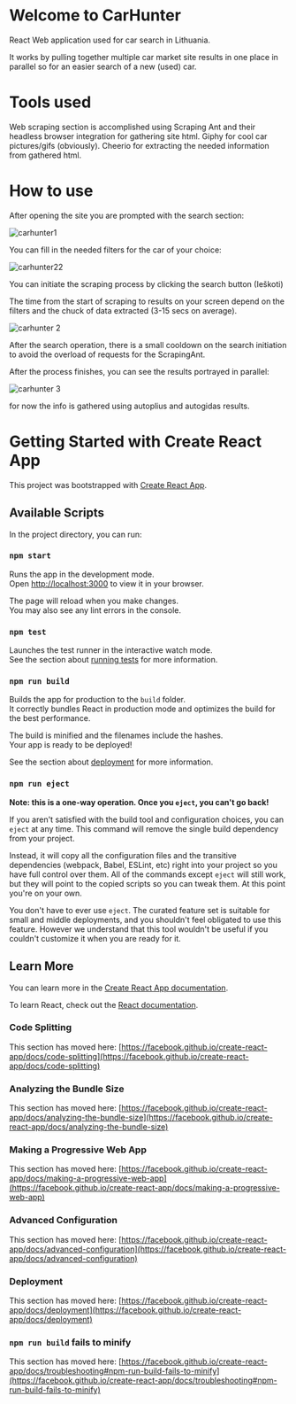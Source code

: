 # Welcome to CarHunter

React Web application used for car search in Lithuania.

It works by pulling together multiple car market site results in one place in parallel so for an easier search of a new (used) car.

# Tools used

Web scraping section is accomplished using Scraping Ant and their headless browser integration for gathering site html.
Giphy for cool car pictures/gifs (obviously).
Cheerio for extracting the needed information from gathered html.

# How to use

After opening the site you are prompted with the search section:

![carhunter1](https://github.com/jusadocode/CarHunter/assets/77744027/74855e51-7e32-496f-a7bb-ef4eb3b8276f)

You can fill in the needed filters for the car of your choice:

![carhunter22](https://github.com/jusadocode/CarHunter/assets/77744027/344f1c3d-04e2-44a0-8991-cc1bb6c47f3f)

You can initiate the scraping process by clicking the search button (Ieškoti)

The time from the start of scraping to results on your screen depend on the filters and the chuck of data extracted (3-15 secs on average).

![carhunter 2](https://github.com/jusadocode/CarHunter/assets/77744027/dc13a306-fb84-4105-b9ee-1cff9b0b1115)

After the search operation, there is a small cooldown on the search initiation to avoid the overload of requests for the ScrapingAnt.

After the process finishes, you can see the results portrayed in parallel:

![carhunter 3](https://github.com/jusadocode/CarHunter/assets/77744027/e2a57ac8-d446-46d3-96f5-333983547d60)

for now the info is gathered using autoplius and autogidas results.


# Getting Started with Create React App

This project was bootstrapped with [Create React App](https://github.com/facebook/create-react-app).

## Available Scripts

In the project directory, you can run:

### `npm start`

Runs the app in the development mode.\
Open [http://localhost:3000](http://localhost:3000) to view it in your browser.

The page will reload when you make changes.\
You may also see any lint errors in the console.

### `npm test`

Launches the test runner in the interactive watch mode.\
See the section about [running tests](https://facebook.github.io/create-react-app/docs/running-tests) for more information.

### `npm run build`

Builds the app for production to the `build` folder.\
It correctly bundles React in production mode and optimizes the build for the best performance.

The build is minified and the filenames include the hashes.\
Your app is ready to be deployed!

See the section about [deployment](https://facebook.github.io/create-react-app/docs/deployment) for more information.

### `npm run eject`

**Note: this is a one-way operation. Once you `eject`, you can't go back!**

If you aren't satisfied with the build tool and configuration choices, you can `eject` at any time. This command will remove the single build dependency from your project.

Instead, it will copy all the configuration files and the transitive dependencies (webpack, Babel, ESLint, etc) right into your project so you have full control over them. All of the commands except `eject` will still work, but they will point to the copied scripts so you can tweak them. At this point you're on your own.

You don't have to ever use `eject`. The curated feature set is suitable for small and middle deployments, and you shouldn't feel obligated to use this feature. However we understand that this tool wouldn't be useful if you couldn't customize it when you are ready for it.

## Learn More

You can learn more in the [Create React App documentation](https://facebook.github.io/create-react-app/docs/getting-started).

To learn React, check out the [React documentation](https://reactjs.org/).

### Code Splitting

This section has moved here: [https://facebook.github.io/create-react-app/docs/code-splitting](https://facebook.github.io/create-react-app/docs/code-splitting)

### Analyzing the Bundle Size

This section has moved here: [https://facebook.github.io/create-react-app/docs/analyzing-the-bundle-size](https://facebook.github.io/create-react-app/docs/analyzing-the-bundle-size)

### Making a Progressive Web App

This section has moved here: [https://facebook.github.io/create-react-app/docs/making-a-progressive-web-app](https://facebook.github.io/create-react-app/docs/making-a-progressive-web-app)

### Advanced Configuration

This section has moved here: [https://facebook.github.io/create-react-app/docs/advanced-configuration](https://facebook.github.io/create-react-app/docs/advanced-configuration)

### Deployment

This section has moved here: [https://facebook.github.io/create-react-app/docs/deployment](https://facebook.github.io/create-react-app/docs/deployment)

### `npm run build` fails to minify

This section has moved here: [https://facebook.github.io/create-react-app/docs/troubleshooting#npm-run-build-fails-to-minify](https://facebook.github.io/create-react-app/docs/troubleshooting#npm-run-build-fails-to-minify)
